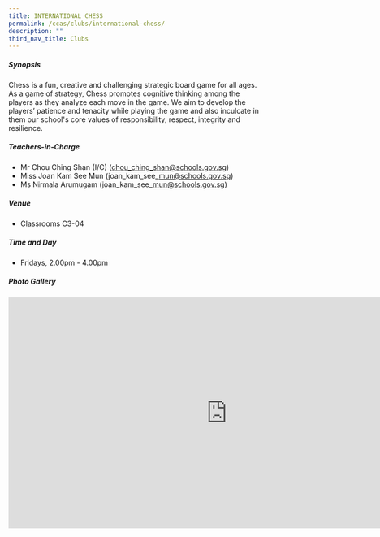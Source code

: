 ```yaml
---
title: INTERNATIONAL CHESS
permalink: /ccas/clubs/international-chess/
description: ""
third_nav_title: Clubs
---
```

##### **Synopsis**
Chess is a fun, creative and challenging strategic board game for all ages. As a game of strategy, Chess promotes cognitive thinking among the players as they analyze each move in the game. We aim to develop the players’ patience and tenacity while playing the game and also inculcate in them our school's core values of responsibility, respect, integrity and resilience.

##### **Teachers-in-Charge**
* Mr Chou Ching Shan (I/C)&nbsp;(chou_ching_shan@schools.gov.sg)
* Miss Joan Kam See Mun (joan\_kam\_see\_mun@schools.gov.sg)
* Ms Nirmala Arumugam (joan\_kam\_see\_mun@schools.gov.sg)    

##### **Venue**
* Classrooms C3-04

##### **Time and Day**
* Fridays, 2.00pm - 4.00pm

##### **Photo Gallery**

<iframe allowfullscreen="true" height="455" width="860" frameborder="0" src="https://docs.google.com/presentation/d/e/2PACX-1vSMO9KzCTM5v_MnzfDgsM6LFLlPUgjSdLrmYb0Xw3TllLMsusUEIMRpxNqeThyTcCXB-DRHHtNKARSI/embed?start=true&amp;loop=true&amp;delayms=5000"></iframe>